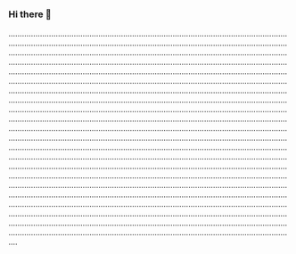 ### Hi there 👋

............................................................................................................................................................................................................................................................................................................................................................................................................................................................................................................................................................................................................................................................................................................................................................................................................................................................................................................................................................................................................................................................................................................................................................................................................................................................................................................................................................................................................................................................................................................................................................................................................................................................................................................................................................................................................................................................................................................................................................................................................................................................................................................................................................................................................................................................................................................................................................................................................................................................................................................................................................................................................................................................................................................................................................................................................................................